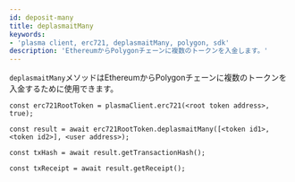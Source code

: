 ```yaml
---
id: deposit-many
title: deplasmaitMany
keywords:
- 'plasma client, erc721, deplasmaitMany, polygon, sdk'
description: 'EthereumからPolygonチェーンに複数のトークンを入金します。'
---
```


`deplasmaitMany`メソッドはEthereumからPolygonチェーンに複数のトークンを入金するために使用できます。

```
const erc721RootToken = plasmaClient.erc721(<root token address>, true);

const result = await erc721RootToken.deplasmaitMany([<token id1>,<token id2>], <user address>);

const txHash = await result.getTransactionHash();

const txReceipt = await result.getReceipt();

```

